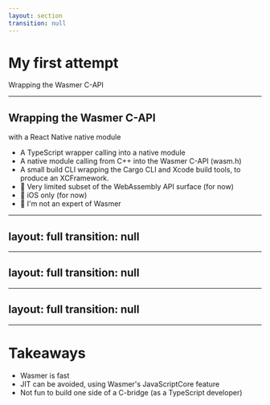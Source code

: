 ```yaml
---
layout: section
transition: null
---
```


# My first attempt

Wrapping the Wasmer C-API

<!--
Kræn for 3 minutes.
I'll now share some experiences from my first attempt or proof-of-concept to bring WebAssembly to React Native.
Wrapping the Wasmer C-API in a React Native native module.
-->

---

## Wrapping the Wasmer C-API

with a React Native native module

<v-clicks>

- A TypeScript wrapper calling into a native module
- A native module calling from C++ into the Wasmer C-API (wasm.h)
- A small build CLI wrapping the Cargo CLI and Xcode build tools, to produce an XCFramework.
- 👀 Very limited subset of the WebAssembly API surface (for now)
- 👀 iOS only (for now)
- 👀 I'm not an expert of Wasmer

</v-clicks>

<!--
[click] I built a simple TypeScript wrapper calling into a native module.
[click] the native module, call from C++ into the Wasmer C-API (wasm.h)
[click] a CLI builds Wasmer for iOS into an XCFramework.
[click] Note: Very limited subset of the WebAssembly API surface.
[click] Note: Worked on iOS only.
[click] Note: Don't take the benchmark results too literally - I didn't spent weeks optimizing it and I don't claim to be an export on neither Wasmer.
-->

---
layout: full
transition: null
---

<BenchmarkResults xMaximum="5" filterSeries="['Wasmer using JSC']" />

<!--
Never the less, these were my initial results:
About 360.000 ops/s computing low fibonacci numbers.
I was pretty happy about that.
-->

---
layout: full
transition: null
---

<BenchmarkResults xMaximum="5" filterSeries="['Wasmer using JSC', 'Safari']" />

<!--
Until I compared to Safari and saw this.
This was where I resurfaced and looked around for alternatives and learned that Callstack was also building something, leveraging AOT compilation.
-->

---
layout: full
transition: null
---

<BenchmarkResults filterSeries="['Wasmer using JSC', 'Safari']" />

<!--
If I would have spent a bit more time on benchmarks however,
I would have learned that most of my performance issues were from the code calling into Wasmer.
-->

---

# Takeaways

<v-clicks>

- Wasmer is fast
- JIT can be avoided, using Wasmer's JavaScriptCore feature
- Not fun to build one side of a C-bridge (as a TypeScript developer)

</v-clicks>

<!--
[click] Wasmer is fast
[click] JIT can be avoided, using Wasmer's JavaScriptCore feature
[click] It's not fun for a TypeScript developer to maintain one side of a C-bridge.
-->
